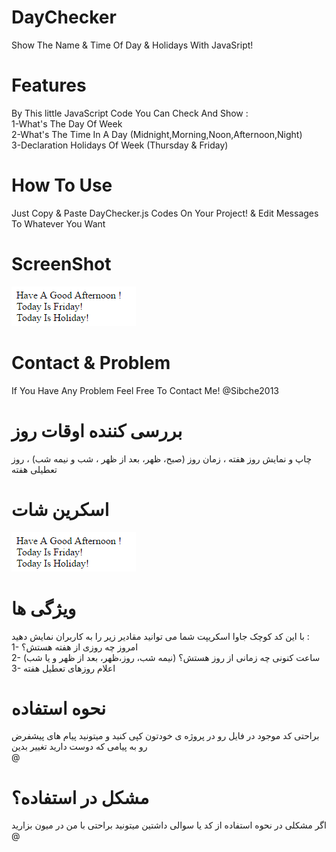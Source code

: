 # DayChecker
Show The Name &amp; Time Of Day &amp; Holidays With JavaSript!<br>

# Features
By This little JavaScript Code You Can Check And Show :<br>
1-What's The Day Of Week<br>
2-What's The Time In A Day (Midnight,Morning,Noon,Afternoon,Night)<br>
3-Declaration Holidays Of Week (Thursday & Friday)<br>

# How To Use
Just Copy & Paste DayChecker.js Codes On Your Project! & Edit Messages To Whatever You Want<br>

# ScreenShot
<img src="https://raw.githubusercontent.com/sibche2013/DayChecker/master/DayChecker.png" alt="DayChecker">

# Contact & Problem
If You Have Any Problem Feel Free To Contact Me! @Sibche2013

# بررسی کننده اوقات روز<br>
چاپ و نمایش روز هفته ، زمان روز (صبح، ظهر، بعد از ظهر ، شب و نیمه شب) ، روز تعطیلی هفته<br>

# اسکرین شات
<img src="https://raw.githubusercontent.com/sibche2013/DayChecker/master/DayChecker.png" alt="DayChecker"><br>

# ویژگی ها
با این کد کوچک جاوا اسکریپت شما می توانید مقادیر زیر را به کاربران نمایش دهید : <br>
1- امروز چه روزی از هفته هستش؟<br>
2- ساعت کنونی چه زمانی از روز هستش؟ (نیمه شب، روز،ظهر، بعد از ظهر و یا شب)<br>
3- اعلام روزهای تعطیل هفته<br>

# نحوه استفاده
براحتی کد موجود در فایل رو در پروژه ی خودتون کپی کنید و میتونید پیام های پیشفرض رو به پیامی که دوست دارید تغییر بدین<br> @

# مشکل در استفاده؟
اگر مشکلی در نحوه استفاده از کد یا سوالی داشتین میتونید براحتی با من در میون بزارید<br>@

